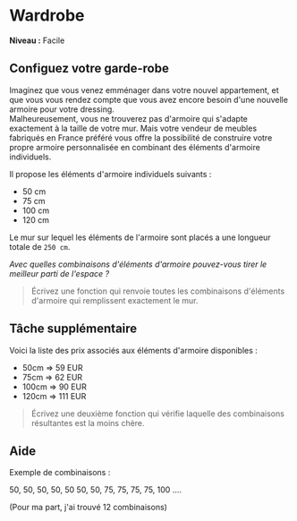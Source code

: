 # Wardrobe

**Niveau :** Facile

## Configuez votre garde-robe

Imaginez que vous venez emménager dans votre nouvel appartement, et que vous vous rendez compte que vous avez encore besoin d'une nouvelle armoire pour votre dressing.  
Malheureusement, vous ne trouverez pas d'armoire qui s'adapte exactement à la taille de votre mur. Mais votre vendeur de meubles fabriqués en France préféré vous offre la possibilité de construire votre propre armoire personnalisée en combinant des éléments d'armoire individuels.

Il propose les éléments d'armoire individuels suivants :  
 - 50 cm
 - 75 cm
 - 100 cm
 - 120 cm
 
Le mur sur lequel les éléments de l'armoire sont placés a une longueur totale de `250 cm`. 

_Avec quelles combinaisons d'éléments d'armoire pouvez-vous tirer le meilleur parti de l'espace ?_

> Écrivez une fonction qui renvoie toutes les combinaisons d'éléments d'armoire qui remplissent exactement le mur.

## Tâche supplémentaire

Voici la liste des prix associés aux éléments d'armoire disponibles :

 - 50cm => 59 EUR
 - 75cm => 62 EUR
 - 100cm => 90 EUR
 - 120cm => 111 EUR

> Écrivez une deuxième fonction qui vérifie laquelle des combinaisons résultantes est la moins chère.

## Aide

Exemple de combinaisons : 

50, 50, 50, 50, 50
50, 50, 75, 75,
75, 75, 100
....

(Pour ma part, j'ai trouvé 12 combinaisons)